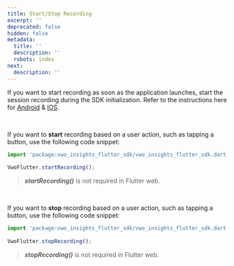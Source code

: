```yaml
---
title: Start/Stop Recording
excerpt: ''
deprecated: false
hidden: false
metadata:
  title: ''
  description: ''
  robots: index
next:
  description: ''
---
```

If you want to start recording as soon as the application launches, start the session recording during the SDK initialization. Refer to the instructions here for [Android](https://developers.vwo.com/reference/android-integration) & [IOS](https://developers.vwo.com/reference/ios-integration).

<br />

If you want to **start** recording based on a user action, such as tapping a button, use the following code snippet:

```javascript Dart
import 'package:vwo_insights_flutter_sdk/vwo_insights_flutter_sdk.dart';
 
VwoFlutter.startRecording();
```

> _**startRecording()**_ is not required in Flutter web. 

<br />

If you want to **stop** recording based on a user action, such as tapping a button, use the following code snippet:

```javascript Dart
import 'package:vwo_insights_flutter_sdk/vwo_insights_flutter_sdk.dart';
 
VwoFlutter.stopRecording();
```

> **_stopRecording()_** is not required in Flutter web.